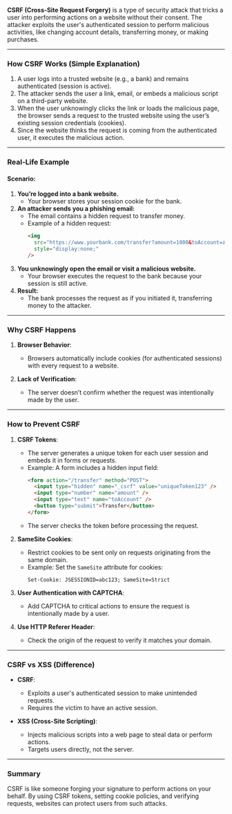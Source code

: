 **CSRF (Cross-Site Request Forgery)** is a type of security attack that tricks a user into performing actions on a website without their consent. The attacker exploits the user's authenticated session to perform malicious activities, like changing account details, transferring money, or making purchases.

---

### **How CSRF Works (Simple Explanation)**

1. A user logs into a trusted website (e.g., a bank) and remains authenticated (session is active).
2. The attacker sends the user a link, email, or embeds a malicious script on a third-party website.
3. When the user unknowingly clicks the link or loads the malicious page, the browser sends a request to the trusted website using the user’s existing session credentials (cookies).
4. Since the website thinks the request is coming from the authenticated user, it executes the malicious action.

---

### **Real-Life Example**

#### Scenario:

1. **You’re logged into a bank website.**
   - Your browser stores your session cookie for the bank.
2. **An attacker sends you a phishing email:**
   - The email contains a hidden request to transfer money.
   - Example of a hidden request:
     ```html
     <img
       src="https://www.yourbank.com/transfer?amount=1000&toAccount=attacker123"
       style="display:none;"
     />
     ```
3. **You unknowingly open the email or visit a malicious website.**
   - Your browser executes the request to the bank because your session is still active.
4. **Result:**
   - The bank processes the request as if you initiated it, transferring money to the attacker.

---

### **Why CSRF Happens**

1. **Browser Behavior**:

   - Browsers automatically include cookies (for authenticated sessions) with every request to a website.

2. **Lack of Verification**:
   - The server doesn’t confirm whether the request was intentionally made by the user.

---

### **How to Prevent CSRF**

1. **CSRF Tokens**:

   - The server generates a unique token for each user session and embeds it in forms or requests.
   - Example: A form includes a hidden input field:
     ```html
     <form action="/transfer" method="POST">
       <input type="hidden" name="_csrf" value="uniqueToken123" />
       <input type="number" name="amount" />
       <input type="text" name="toAccount" />
       <button type="submit">Transfer</button>
     </form>
     ```
   - The server checks the token before processing the request.

2. **SameSite Cookies**:

   - Restrict cookies to be sent only on requests originating from the same domain.
   - Example: Set the `SameSite` attribute for cookies:
     ```plaintext
     Set-Cookie: JSESSIONID=abc123; SameSite=Strict
     ```

3. **User Authentication with CAPTCHA**:

   - Add CAPTCHA to critical actions to ensure the request is intentionally made by a user.

4. **Use HTTP Referer Header**:
   - Check the origin of the request to verify it matches your domain.

---

### **CSRF vs XSS (Difference)**

- **CSRF**:

  - Exploits a user's authenticated session to make unintended requests.
  - Requires the victim to have an active session.

- **XSS (Cross-Site Scripting)**:
  - Injects malicious scripts into a web page to steal data or perform actions.
  - Targets users directly, not the server.

---

### **Summary**

CSRF is like someone forging your signature to perform actions on your behalf. By using CSRF tokens, setting cookie policies, and verifying requests, websites can protect users from such attacks.

